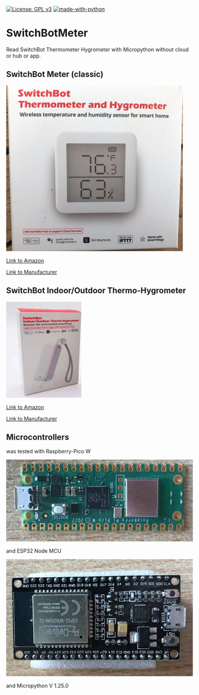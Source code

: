 [![License: GPL v3](https://img.shields.io/badge/License-GPLv3-blue.svg)](https://www.gnu.org/licenses/gpl-3.0)
[![made-with-python](https://img.shields.io/badge/Made%20with-Python-1f425f.svg)](https://www.python.org/)

# SwitchBotMeter
Read SwitchBot Thermometer Hygrometer with Micropython without cloud or hub or app.

## SwitchBot Meter (classic)

![sbm](doc/sbm.png)

[Link to Amazon](https://www.amazon.de/gp/product/B08GYKLWVR)

[Link to Manufacturer](https://eu.switch-bot.com/pages/switchbot-meter)

## SwitchBot Indoor/Outdoor Thermo-Hygrometer

![sbm_outdoor](doc/switchbot_outdoor_meter.png)

[Link to Amazon](https://www.amazon.de/gp/product/B0BVLYPYT1)

[Link to Manufacturer](https://eu.switch-bot.com/products/switchbot-indoor-outdoor-thermo-hygrometer)

## Microcontrollers

was tested with Raspberry-Pico W

![picow](doc/raspberry-pico-w.JPG)

and ESP32 Node MCU

![esp32nodemcu](doc/esp32-node-mcu.JPG)

and Micropython V 1.25.0








